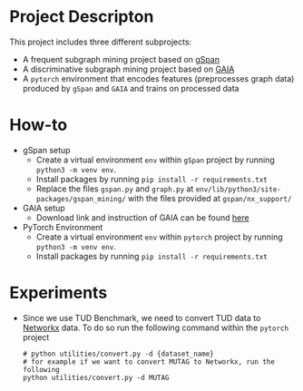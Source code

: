 # Project Descripton

This project includes three different subprojects:

-   A frequent subgraph mining project based on [gSpan](https://ieeexplore.ieee.org/stamp/stamp.jsp?arnumber=1184038&casa_token=hII_fVgAeycAAAAA:bc095z3FKW0KFzRYjy1yIcNp7jIKEy9jXd_9cv4FxosnXtFOkIHTkcy0cS8VJqrUK52z7aHIzw&tag=1)
-   A discriminative subgraph mining project based on [GAIA](https://dl.acm.org/doi/pdf/10.1145/1807167.1807262?casa_token=G-mvu1_NCJgAAAAA:4ToovRUGv-i_YrmH8SxNQP15J3hTY-N0rq49oNgp1h45khNM6c3cgwcQjKGe66q-05jZeFXg8Kfr)
-   A `pytorch` environment that encodes features (preprocesses graph data) produced by `gSpan` and `GAIA` and trains on processed data

# How-to

-   gSpan setup
    -   Create a virtual environment `env` within `gSpan` project by running `python3 -m venv env`.
    -   Install packages by running `pip install -r requirements.txt`
    -   Replace the files `gspan.py` and `graph.py` at `env/lib/python3/site-packages/gspan_mining/` with the files provided at `gspan/nx_support/`
-   GAIA setup
    -   Download link and instruction of GAIA can be found [here](https://sourceforge.net/projects/discriminatives/)
-   PyTorch Environment
    -   Create a virtual environment `env` within `pytorch` project by running `python3 -m venv env`.
    -   Install packages by running `pip install -r requirements.txt`

# Experiments

-   Since we use TUD Benchmark, we need to convert TUD data to [Networkx](https://networkx.org/documentation/stable/index.html) data. To do so run the following command within the `pytorch` project
    ```
    # python utilities/convert.py -d {dataset_name}
    # for example if we want to convert MUTAG to Networkx, run the following
    python utilities/convert.py -d MUTAG
    ```
